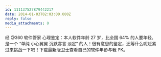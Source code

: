 ```yaml
---
id: 111137527879442217
date: 2014-01-03T02:03:00.000Z
reply: false
media_attachments: 0
---
```


经 @360 软件管家 心理鉴定：本人软件年龄 27 岁，比全国 64% 的人要年轻，是一个 “单纯 小心翼翼 沉默寡言 淡定” 的人！很有意思的鉴定，还等什么呢赶紧过来挑战一下吧！下载最新版卫士查看自己的软件年龄与我 PK。 ​​​​

